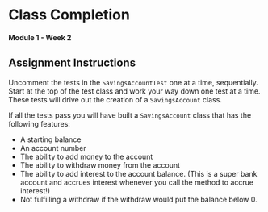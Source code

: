# Class Completion
#### Module 1 - Week 2

## Assignment Instructions
Uncomment the tests in the `SavingsAccountTest` one at a time, sequentially.
Start at the top of the test class and work your way down one test at a time.
These tests will drive out the creation of a `SavingsAccount` class.

If all the tests pass you will have built a `SavingsAccount` class that has the following features:
 - A starting balance
 - An account number
 - The ability to add money to the account
 - The ability to withdraw money from the account
 - The ability to add interest to the account balance.  (This is a super bank account and accrues interest whenever you call the method to accrue interest!)
 - Not fulfilling a withdraw if the withdraw would put the balance below 0.
